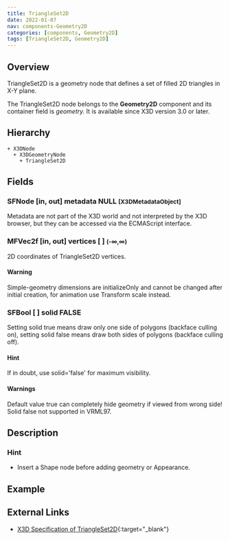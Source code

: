 ```yaml
---
title: TriangleSet2D
date: 2022-01-07
nav: components-Geometry2D
categories: [components, Geometry2D]
tags: [TriangleSet2D, Geometry2D]
---
```

<style>
.post h3 {
  word-spacing: 0.2em;
}
</style>

## Overview

TriangleSet2D is a geometry node that defines a set of filled 2D triangles in X-Y plane.

The TriangleSet2D node belongs to the **Geometry2D** component and its container field is *geometry.* It is available since X3D version 3.0 or later.

## Hierarchy

```
+ X3DNode
  + X3DGeometryNode
    + TriangleSet2D
```

## Fields

### SFNode [in, out] **metadata** NULL <small>[X3DMetadataObject]</small>

Metadata are not part of the X3D world and not interpreted by the X3D browser, but they can be accessed via the ECMAScript interface.

### MFVec2f [in, out] **vertices** [ ] <small>(-∞,∞)</small>

2D coordinates of TriangleSet2D vertices.

#### Warning

Simple-geometry dimensions are initializeOnly and cannot be changed after initial creation, for animation use Transform scale instead.

### SFBool [ ] **solid** FALSE

Setting solid true means draw only one side of polygons (backface culling on), setting solid false means draw both sides of polygons (backface culling off).

#### Hint

If in doubt, use solid='false' for maximum visibility.

#### Warnings

Default value true can completely hide geometry if viewed from wrong side! Solid false not supported in VRML97.

## Description

### Hint

- Insert a Shape node before adding geometry or Appearance.

## Example

<x3d-canvas src="https://create3000.github.io/media/examples/Geometry2D/TriangleSet2D/TriangleSet2D.x3d"></x3d-canvas>

## External Links

- [X3D Specification of TriangleSet2D](https://www.web3d.org/documents/specifications/19775-1/V4.0/Part01/components/geometry2D.html#TriangleSet2D){:target="_blank"}
